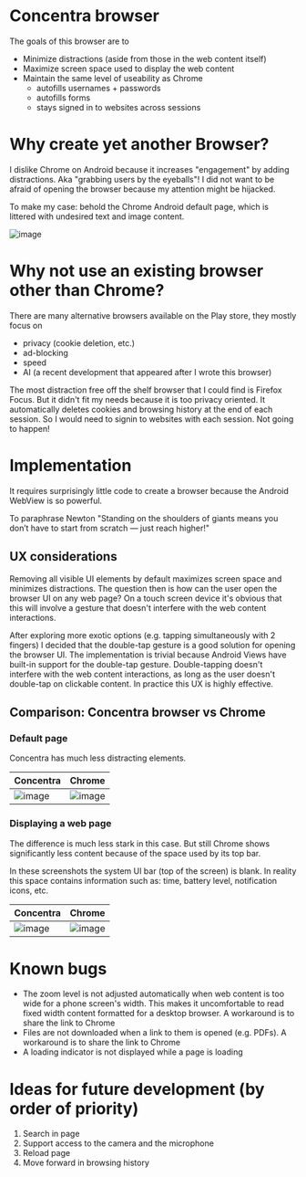 # Concentra browser

The goals of this browser are to

* Minimize distractions (aside from those in the web content itself)
* Maximize screen space used to display the web content
* Maintain the same level of useability as Chrome
  * autofills usernames + passwords
  * autofills forms
  * stays signed in to websites across sessions

# Why create yet another Browser?

I dislike Chrome on Android because it increases "engagement" by adding distractions. Aka "grabbing users by the eyeballs"!
I did not want to be afraid of opening the browser because my attention might be hijacked.

To make my case: behold the Chrome Android default page, which is littered with undesired text and image content.

![image](https://github.com/user-attachments/assets/e9d531f9-8a96-40f9-8b47-3c4f847d9f93)

# Why not use an existing browser other than Chrome?

There are many alternative browsers available on the Play store, they mostly focus on
* privacy (cookie deletion, etc.)
* ad-blocking
* speed
* AI (a recent development that appeared after I wrote this browser)

The most distraction free off the shelf browser that I could find is Firefox Focus. But it didn't fit
my needs because it is too privacy oriented. It automatically deletes cookies and browsing history at the end of each session.
So I would need to signin to websites with each session. Not going to happen!

# Implementation

It requires surprisingly little code to create a browser because the Android WebView is so powerful.

To paraphrase Newton "Standing on the shoulders of giants means you don’t have to start from scratch — just reach higher!"

## UX considerations

Removing all visible UI elements by default maximizes screen space and minimizes distractions. The question then is how can the user
open the browser UI on any web page? On a touch screen device it's obvious that this will involve a gesture that doesn't interfere
with the web content interactions.

After exploring more exotic options (e.g. tapping simultaneously with 2 fingers) I decided that the double-tap gesture is a good solution for opening the browser UI.
The implementation is trivial because Android Views have built-in support for the double-tap gesture.
Double-tapping doesn't interfere with the web content interactions, as long as the user doesn't double-tap on clickable content.
In practice this UX is highly effective.

## Comparison: Concentra browser vs Chrome

### Default page

Concentra has much less distracting elements.

| Concentra | Chrome  |
|----------|----------|
| ![image](https://github.com/user-attachments/assets/e4d1a8d3-d02c-4796-8caf-74f1176399a1) | ![image](https://github.com/user-attachments/assets/375183de-785e-4ac1-89a3-24dbaa529704) |

### Displaying a web page 

The difference is much less stark in this case. But still Chrome shows significantly less content because of the space used by its top bar.

In these screenshots the system UI bar (top of the screen) is blank. In reality this space contains information such as: time, battery level, notification icons, etc.

| Concentra | Chrome  |
|----------|----------|
| ![image](https://github.com/user-attachments/assets/8a0ae58f-d1c6-4520-8051-cb0e384df01d) | ![image](https://github.com/user-attachments/assets/df83185c-cbf5-4ec1-be19-e88a539493a7) |

# Known bugs

* The zoom level is not adjusted automatically when web content is too wide for a phone screen's width. This makes it uncomfortable to read fixed width content formatted for a desktop browser. A workaround is to share the link to Chrome
* Files are not downloaded when a link to them is opened (e.g. PDFs). A workaround is to share the link to Chrome
* A loading indicator is not displayed while a page is loading

# Ideas for future development (by order of priority)

1. Search in page
2. Support access to the camera and the microphone
3. Reload page
4. Move forward in browsing history
